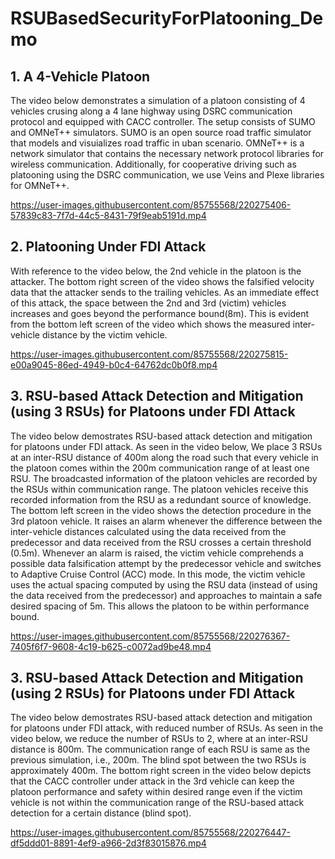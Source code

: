 # RSUBasedSecurityForPlatooning_Demo

## 1. A 4-Vehicle Platoon
The video below demonstrates a simulation of a platoon consisting of 4 vehicles crusing along a 4 lane highway using DSRC communication protocol and equipped with CACC controller. The setup consists of SUMO and OMNeT++ simulators. SUMO is an open source road traffic simulator that models and visuializes road traffic in uban scenario. OMNeT++ is a network simulator that contains the necessary network protocol libraries for wireless communication. Additionally, for cooperative driving such as platooning using the DSRC communication, we use Veins and Plexe libraries for OMNeT++.

https://user-images.githubusercontent.com/85755568/220275406-57839c83-7f7d-44c5-8431-79f9eab5191d.mp4

## 2. Platooning Under FDI Attack
With reference to the video below, the 2nd vehicle in the platoon is the attacker. The bottom right screen of the video shows the falsified velocity data that the attacker sends to the trailing vehicles. As an immediate effect of this attack, the space between the 2nd and 3rd (victim) vehicles increases and goes beyond the performance bound(8m). This is evident from the bottom left screen of the video which shows the measured inter-vehicle distance by the victim vehicle.

https://user-images.githubusercontent.com/85755568/220275815-e00a9045-86ed-4949-b0c4-64762dc0b0f8.mp4

## 3. RSU-based Attack Detection and Mitigation (using 3 RSUs) for Platoons under FDI Attack
The video below demostrates RSU-based attack detection and mitigation for platoons under FDI attack. As seen in the video below, We place 3 RSUs at an inter-RSU distance of 400m along the road such that every vehicle in the platoon comes within the 200m communication range of at least one RSU. The broadcasted information of the platoon vehicles are recorded by the RSUs within communication range. The platoon vehicles receive this recorded information from the RSU as a redundant source of knowledge. The bottom left screen in the video shows the detection procedure in the 3rd platoon vehicle. It raises an alarm whenever the difference between the inter-vehicle distances calculated using the data received from the predecessor and data received from the RSU crosses a certain threshold (0.5m). Whenever an alarm is raised, the victim vehicle comprehends a possible data falsification attempt by the predecessor vehicle and switches to Adaptive Cruise Control (ACC) mode. In this mode, the victim vehicle uses the actual spacing computed by using the RSU data (instead of using the data received from the predecessor) and approaches to maintain a safe desired spacing of 5m. This allows the platoon to be within performance bound.

https://user-images.githubusercontent.com/85755568/220276367-7405f6f7-9608-4c19-b625-c0072ad9be48.mp4

## 3. RSU-based Attack Detection and Mitigation (using 2 RSUs) for Platoons under FDI Attack
The video below demostrates RSU-based attack detection and mitigation for platoons under FDI attack, with reduced number of RSUs. As seen in the video below, we reduce the number of RSUs to 2, where at an inter-RSU distance is 800m. The communication range of each RSU is same as the previous simulation, i.e., 200m. The blind spot between the two RSUs is approximately 400m. The bottom right screen in the video below depicts that the CACC controller under attack in the 3rd vehicle can keep the platoon performance and safety within desired range even if the victim vehicle is not within the communication range of the RSU-based attack detection for a certain distance (blind spot).

https://user-images.githubusercontent.com/85755568/220276447-df5ddd01-8891-4ef9-a966-2d3f83015876.mp4

